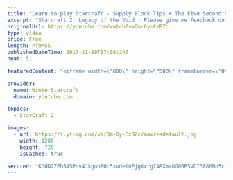 ```yaml
---
title: "Learn to play Starcraft - Supply Block Tips + The Five Second Rule (Basic Guide & Tutorial)"
excerpt: "Starcraft 2: Legacy of the Void - Please give me feedback on this general video style/commentary, hopefully it helps you guys out!  Can very easily make more on different concepts if it is the right direction!  Sc2ReplayStats - http://www.sc2replaystats.com"
originalUrl: https://youtube.com/watch?v=Qm-6y-CzBZc
type: video
price: Free
length: PT9M5S
publishedDateTime: 2017-11-19T17:08:24Z
heat: 51

featuredContent: "<iframe width=\"800\" height=\"500\" frameborder=\"0\" src=\"https://www.youtube.com/embed/Qm-6y-CzBZc\" allow=\"accelerometer; autoplay; encrypted-media; gyroscope; picture-in-picture\" allowfullscreen></iframe>"

provider:
  name: WinterStarcraft
  domain: youtube.com

topics:
  - StarCraft 2

images:
  - url: https://i.ytimg.com/vi/Qm-6y-CzBZc/maxresdefault.jpg
    width: 1280
    height: 720
    isCached: true

secured: "KGdD2ZPh545Pnv4JkguhP0c5xvdeinPjgXxrgIA8XmaOG06E5VDI388MNo5cimwAOhRb7puMRaQzXGzi9UtprHmR2PqiWUVARBol+tNpigTDG3PBwkB4bNJw6bCaB5cVJ6AtjScCRGHa6TpOy0IqIGWj7fGdhIoMljq1il2bSTI5N8fmG5zVUeBr5t5TarGTZ8lULJgSSOk22U9n48OiWlssKScMtZMk8ylpn6qdXJeUVNst9YnWYyyCHLrfx50AmBoZUl+sI+phfmMYNouYJZ4CZnifeMVbxpWuNLqxBnfkGAI6SeIx9UWxzo2Lh7Svzg8Vza6T9/z4i9EqPegl9sVIw/M8LXQKpe9434MluscY7E9QE8i4inFYhqwBpF2hFq+y+pN76WJtl17/qI6hJlKJzUO407UIvuLdXtaUGS0=;dFl/LRZqbt92k1UaYH+BRw=="
---
```


